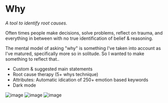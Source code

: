 # Why
*A tool to identify root causes.*

Often times people make decisions, solve problems, reflect on trauma, and everything in between with no true identification of belief & reasoning.

The mental model of asking "why" is something I've taken into account as I've matured, specifically more so in solitude.
So I wanted to make something to reflect that..

* Custom & suggested main statements
* Root cause therapy (5+ whys technique)
* Attributes: Automatic idication of 250+ emotion based keywords
* Dark mode


![image](https://user-images.githubusercontent.com/110944244/200236770-3790a1c2-1bdb-4308-ab6b-190b246600c0.png)
![image](https://user-images.githubusercontent.com/110944244/200220209-e4892eca-4860-48a6-9aa2-8aac0f200eb5.png)
![image](https://user-images.githubusercontent.com/110944244/200236643-4b4ceab9-b9fc-439e-8103-e2851821316e.png)
